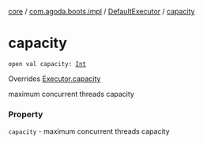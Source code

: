 [core](../../index.md) / [com.agoda.boots.impl](../index.md) / [DefaultExecutor](index.md) / [capacity](./capacity.md)

# capacity

`open val capacity: `[`Int`](https://kotlinlang.org/api/latest/jvm/stdlib/kotlin/-int/index.html)

Overrides [Executor.capacity](../../com.agoda.boots/-executor/capacity.md)

maximum concurrent threads capacity

### Property

`capacity` - maximum concurrent threads capacity